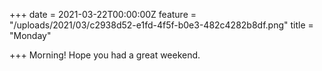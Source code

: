 +++
date = 2021-03-22T00:00:00Z
feature = "/uploads/2021/03/c2938d52-e1fd-4f5f-b0e3-482c4282b8df.png"
title = "Monday"

+++
Morning! Hope you had a great weekend.